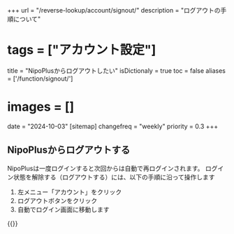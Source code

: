 +++
url = "/reverse-lookup/account/signout/"
description = "ログアウトの手順について"
# tags = ["アカウント設定"]
title = "NipoPlusからログアウトしたい"
isDictionaly = true
toc = false
aliases = ['/function/signout/']
# images = []
date = "2024-10-03"
[sitemap]
  changefreq = "weekly"
  priority = 0.3
+++

## NipoPlusからログアウトする

NipoPlusは一度ログインすると次回からは自動で再ログインされます。
ログイン状態を解除する（ログアウトする）には、以下の手順に沿って操作します

1. 左メニュー「アカウント」をクリック
2. ログアウトボタンをクリック
3. 自動でログイン画面に移動します

{{<iTablet filename="signout" msg="図書館など公共PCでログインしたときはログアウトを忘れずにね" alice="shield">}}
